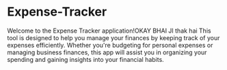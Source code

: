 
# Expense-Tracker
Welcome to the Expense Tracker application!OKAY BHAI JI 
thak hai This tool is designed to help you manage your finances by keeping track of your expenses efficiently. Whether you're budgeting for personal expenses or managing business finances, this app will assist you in organizing your spending and gaining insights into your financial habits.
